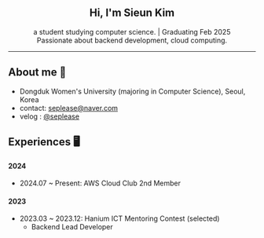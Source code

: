 <div align="center">
<h2> Hi, I'm Sieun Kim </h2>
a student studying computer science. | Graduating Feb 2025<br>
Passionate about backend development, cloud computing.
</div>

- - -

## About me 🌱
- Dongduk Women's University (majoring in Computer Science), Seoul, Korea
- contact: <seplease@naver.com>
- velog : [@seplease](https://velog.io/@seplease)

## Experiences 🖥️
#### 2024

- 2024.07 ~ Present: AWS Cloud Club 2nd Member

#### 2023

- 2023.03 ~ 2023.12: Hanium ICT Mentoring Contest (selected)
  - Backend Lead Developer
